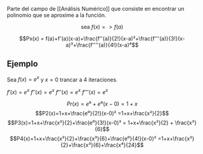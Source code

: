 Parte del campo de [[Análisis Numérico]] que consiste en encontrar un polinomio que se aproxime a la función.

$$\text{sea } f(x) => f(a)$$

$$Px(x) = f(a)+f'(a)(x-a)+\frac{f''(a)}{2!}(x-a)²+\frac{f'''(a)}{3!}(x-a)³+\frac{f''''(a)}{4!}(x-a)⁴$$

## Ejemplo
Sea $f(x) = e^x$ y $x=0$ trancar a 4 iteraciones.

$f'(x)=e^x$
$f''(x)=e^x$
$f'''(x)=e^x$
$f''''(x)=e^x$

$$Pr(x)=e⁰+e⁰(x-0) = 1+x$$
$$P2(x)=1+x+\frac{e⁰}{2!}(x-0)² =1+x+\frac{x²}{2}$$
$$P3(x)=1+x+\frac{x²}{2}+\frac{e⁰}{3!}(x-0)³ = 1+x+\frac{x²}{2} + \frac{x³}{6}$$
$$P4(x)=1+x+\frac{x²}{2}+\frac{x³}{6}+\frac{e⁰}{4!}(x-0)² =1+x+\frac{x²}{2}+\frac{x³}{6}+\frac{x⁴}{24}$$

